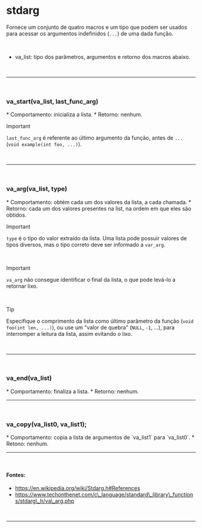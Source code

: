 # stdarg
Fornece um conjunto de quatro macros e um tipo que podem ser usados para acessar os argumentos indefinidos (`...`) de uma dada função.

<br>

* va\_list: tipo dos parâmetros, argumentos e retorno dos macros abaixo.

<br>
<hr>
<br>

<h3>va_start(va_list, last_func_arg)</h3>
* Comportamento: inicializa a lista.
* Retorno: nenhum.

> [!IMPORTANT]
> `last_func_arg` é referente ao último argumento da função, antes de `...` (`void example(int foo, ...)`).

<br>
<hr>
<br>

<h3>va_arg(va_list, type)</h3>
* Comportamento: obtém cada um dos valores da lista, a cada chamada.
* Retorno: cada um dos valores presentes na list, na ordem em que eles são obtidos.

<br>

> [!IMPORTANT]
> `type` é o tipo do valor extraído da lista. Uma lista pode possuir valores de tipos diversos, mas o tipo correto deve ser informado a `var_arg`.

<br>

> [!IMPORTANT]
> `va_arg` não consegue identificar o final da lista, o que pode levá-lo a retornar lixo.

<br>

> [!TIP]
> Especifique o comprimento da lista como último parâmetro da função (`void foo(int len, ...)`), ou use um "valor de quebra" (`NULL`, `-1`, ...), para interromper a leitura da lista, assim evitando o lixo.

<br>
<hr>
<br>

<h3>va_end(va_list)</h3>
* Comportamento: finaliza a lista.
* Retorno: nenhum.

<br>
<hr>
<br>
	
<h3>va_copy(va_list0, va_list1);</h3>
* Comportamento: copia a lista de argumentos de `va_list1` para `va_list0`.
* Retono: nenhum.

<br>
<hr>
<br>

#### Fontes:
* https://en.wikipedia.org/wiki/Stdarg.h#References
* https://www.techonthenet.com/c\_language/standard\_library\_functions/stdarg\_h/va\_arg.php

<br>
<hr>
